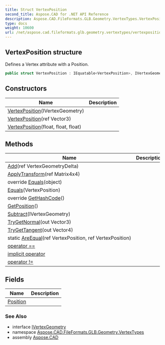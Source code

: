 ```yaml
---
title: Struct VertexPosition
second_title: Aspose.CAD for .NET API Reference
description: Aspose.CAD.FileFormats.GLB.Geometry.VertexTypes.VertexPosition struct. Defines a Vertex attribute with a Position
type: docs
weight: 10600
url: /net/aspose.cad.fileformats.glb.geometry.vertextypes/vertexposition/
---
```

## VertexPosition structure

Defines a Vertex attribute with a Position.

```csharp
public struct VertexPosition : IEquatable<VertexPosition>, IVertexGeometry
```

## Constructors

| Name | Description |
| --- | --- |
| [VertexPosition](vertexposition/#constructor)(IVertexGeometry) |  |
| [VertexPosition](vertexposition/#constructor_2)(ref Vector3) |  |
| [VertexPosition](vertexposition/#constructor_1)(float, float, float) |  |

## Methods

| Name | Description |
| --- | --- |
| [Add](../../aspose.cad.fileformats.glb.geometry.vertextypes/vertexposition/add/)(ref VertexGeometryDelta) |  |
| [ApplyTransform](../../aspose.cad.fileformats.glb.geometry.vertextypes/vertexposition/applytransform/)(ref Matrix4x4) |  |
| override [Equals](../../aspose.cad.fileformats.glb.geometry.vertextypes/vertexposition/equals/#equals_1)(object) |  |
| [Equals](../../aspose.cad.fileformats.glb.geometry.vertextypes/vertexposition/equals/#equals)(VertexPosition) |  |
| override [GetHashCode](../../aspose.cad.fileformats.glb.geometry.vertextypes/vertexposition/gethashcode/)() |  |
| [GetPosition](../../aspose.cad.fileformats.glb.geometry.vertextypes/vertexposition/getposition/)() |  |
| [Subtract](../../aspose.cad.fileformats.glb.geometry.vertextypes/vertexposition/subtract/)(IVertexGeometry) |  |
| [TryGetNormal](../../aspose.cad.fileformats.glb.geometry.vertextypes/vertexposition/trygetnormal/)(out Vector3) |  |
| [TryGetTangent](../../aspose.cad.fileformats.glb.geometry.vertextypes/vertexposition/trygettangent/)(out Vector4) |  |
| static [AreEqual](../../aspose.cad.fileformats.glb.geometry.vertextypes/vertexposition/areequal/)(ref VertexPosition, ref VertexPosition) |  |
| [operator ==](../../aspose.cad.fileformats.glb.geometry.vertextypes/vertexposition/op_equality/) |  |
| [implicit operator](../../aspose.cad.fileformats.glb.geometry.vertextypes/vertexposition/op_implicit/) |  |
| [operator !=](../../aspose.cad.fileformats.glb.geometry.vertextypes/vertexposition/op_inequality/) |  |

## Fields

| Name | Description |
| --- | --- |
| [Position](../../aspose.cad.fileformats.glb.geometry.vertextypes/vertexposition/position/) |  |

### See Also

* interface [IVertexGeometry](../ivertexgeometry/)
* namespace [Aspose.CAD.FileFormats.GLB.Geometry.VertexTypes](../../aspose.cad.fileformats.glb.geometry.vertextypes/)
* assembly [Aspose.CAD](../../)



